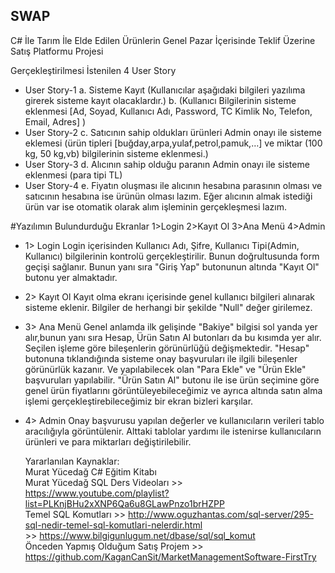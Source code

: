 ## SWAP
 C# İle Tarım İle Elde Edilen Ürünlerin Genel Pazar İçerisinde Teklif Üzerine Satış Platformu Projesi

Gerçekleştirilmesi İstenilen 4 User Story
* User Story-1
  a. Sisteme Kayıt (Kullanıcılar aşağıdaki bilgileri yazılıma girerek sisteme kayıt olacaklardır.)
  b. (Kullanıcı Bilgilerinin sisteme eklenmesi [Ad, Soyad, Kullanıcı Adı, Password, TC Kimlik No, Telefon, Email, Adres] )
* User Story-2
  c. Satıcının sahip oldukları ürünleri Admin onayı ile sisteme eklemesi (ürün tipleri [buğday,arpa,yulaf,petrol,pamuk,…] ve miktar (100 kg, 50 kg,vb) bilgilerinin sisteme eklenmesi.)
* User Story-3
  d. Alıcının sahip olduğu paranın Admin onayı ile sisteme eklenmesi (para tipi TL)
* User Story-4
  e. Fiyatın oluşması ile alıcının hesabına parasının olması ve satıcının hesabına ise ürünün olması lazım. Eğer alıcının almak istediği ürün var ise otomatik olarak alım işleminin gerçekleşmesi lazım.


#Yazılımın Bulundurduğu Ekranlar
1>Login 2>Kayıt Ol 3>Ana Menü 4>Admin

* 1> Login
  Login içerisinden Kullanıcı Adı, Şifre, Kullanıcı Tipi(Admin, Kullanıcı) bilgilerinin kontrolü gerçekleştirilir. Bunun doğrultusunda form geçişi sağlanır. Bunun yanı sıra "Giriş Yap" butonunun altında "Kayıt Ol" butonu yer almaktadır.
* 2> Kayıt Ol
  Kayıt olma ekranı içerisinde genel kullanıcı bilgileri alınarak sisteme eklenir. Bilgiler de herhangi bir şekilde "Null" değer girilemez.
* 3> Ana Menü
  Genel anlamda ilk gelişinde "Bakiye" bilgisi sol yanda yer alır,bunun yanı sıra  Hesap, Ürün Satın Al butonları da bu kısımda yer alır.
  Seçilen işleme göre bileşenlerin görünürlüğü değişmektedir. "Hesap" butonuna tıklandığında sisteme onay başvuruları ile ilgili bileşenler görünürlük kazanır. Ve yapılabilecek olan "Para Ekle" ve "Ürün Ekle" başvuruları yapılabilir.
  "Ürün Satın Al" butonu ile ise ürün seçimine göre genel ürün fiyatlarını görüntüleyebileceğimiz ve ayrıca altında satın alma işlemi gerçekleştirebileceğimiz bir ekran bizleri karşılar.
* 4> Admin
  Onay başvurusu yapılan değerler ve kullanıcıların verileri tablo aracılığıyla görüntülenir. Alttaki tablolar yardımı ile istenirse kullanıcıların ürünleri ve para miktarları değiştirilebilir.
  
  Yararlanılan Kaynaklar:<br/>
  Murat Yücedağ C# Eğitim Kitabı<br/>
  Murat Yücedağ SQL Ders Videoları >> https://www.youtube.com/playlist?list=PLKnjBHu2xXNP6Qa6u8GLawPnzo1brHZPP<br/>
  Temel SQL Komutları >> http://www.oguzhantas.com/sql-server/295-sql-nedir-temel-sql-komutlari-nelerdir.html<br/>
                      >> https://www.bilgigunlugum.net/dbase/sql/sql_komut<br/>
  Önceden Yapmış Olduğum Satış Projem >> https://github.com/KaganCanSit/MarketManagementSoftware-FirstTry<br/>
  
